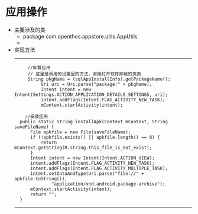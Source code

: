 # 应用操作

- 主要涉及的类
  - package com.openthos.appstore.utils.AppUtils
  - 
- 实现方法
  ***
           //卸载应用
           // 这里是调用的设置里的方法，直接打开软件卸载的页面
           String pkgName = (sqlAppInstallInfo).getPackageName();
                Uri uri = Uri.parse("package:" + pkgName);
                Intent intent = new Intent(Settings.ACTION_APPLICATION_DETAILS_SETTINGS, uri);
                intent.addFlags(Intent.FLAG_ACTIVITY_NEW_TASK);
                mContext.startActivity(intent);
                
          //安装应用
        public static String installApk(Context mContext, String saveFileName) {
            File apkfile = new File(saveFileName);
            if (!apkfile.exists() || apkfile.length() == 0) {
                return mContext.getString(R.string.this_file_is_not_exist);
            }
            Intent intent = new Intent(Intent.ACTION_VIEW);
            intent.addFlags(Intent.FLAG_ACTIVITY_NEW_TASK);
            intent.addFlags(Intent.FLAG_ACTIVITY_MULTIPLE_TASK);
            intent.setDataAndType(Uri.parse("file://" + apkfile.toString()),
                    "application/vnd.android.package-archive");
            mContext.startActivity(intent);
            return "";
        }
  ***
